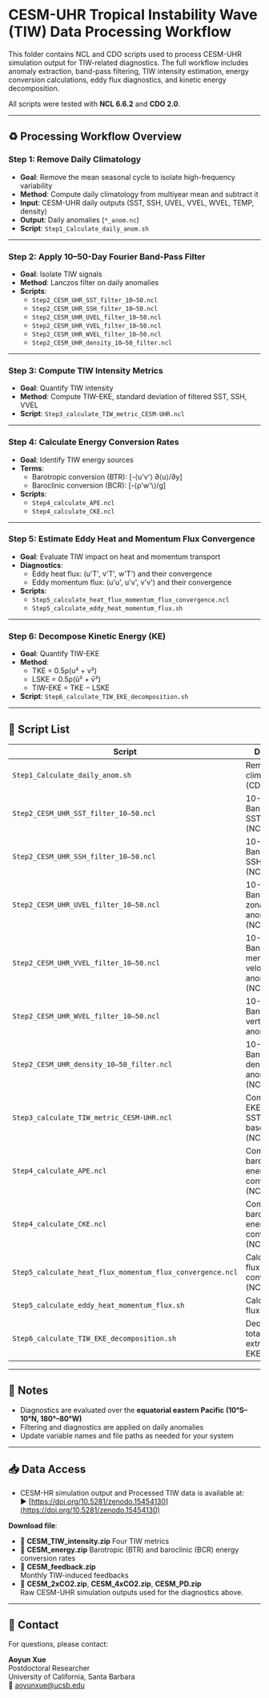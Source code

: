 # CESM-UHR Tropical Instability Wave (TIW) Data Processing Workflow

This folder contains NCL and CDO scripts used to process CESM-UHR simulation output for TIW-related diagnostics. The full workflow includes anomaly extraction, band-pass filtering, TIW intensity estimation, energy conversion calculations, eddy flux diagnostics, and kinetic energy decomposition.

All scripts were tested with **NCL 6.6.2** and **CDO 2.0**.

---

## ♻ Processing Workflow Overview

### **Step 1: Remove Daily Climatology**
- **Goal**: Remove the mean seasonal cycle to isolate high-frequency variability
- **Method**: Compute daily climatology from multiyear mean and subtract it
- **Input**: CESM-UHR daily outputs (SST, SSH, UVEL, VVEL, WVEL, TEMP, density)
- **Output**: Daily anomalies (`*_anom.nc`)
- **Script**: `Step1_Calculate_daily_anom.sh`

---

### **Step 2: Apply 10–50-Day Fourier Band-Pass Filter**
- **Goal**: Isolate TIW signals
- **Method**: Lanczos filter on daily anomalies
- **Scripts**:
  - `Step2_CESM_UHR_SST_filter_10–50.ncl`
  - `Step2_CESM_UHR_SSH_filter_10–50.ncl`
  - `Step2_CESM_UHR_UVEL_filter_10–50.ncl`
  - `Step2_CESM_UHR_VVEL_filter_10–50.ncl`
  - `Step2_CESM_UHR_WVEL_filter_10–50.ncl`
  - `Step2_CESM_UHR_density_10–50_filter.ncl`

---

### **Step 3: Compute TIW Intensity Metrics**
- **Goal**: Quantify TIW intensity
- **Method**: Compute TIW-EKE, standard deviation of filtered SST, SSH, VVEL
- **Script**: `Step3_calculate_TIW_metric_CESM-UHR.ncl`

---

### **Step 4: Calculate Energy Conversion Rates**
- **Goal**: Identify TIW energy sources
- **Terms**:
  - Barotropic conversion (BTR): \[-⟨u'v'⟩ ∂⟨u⟩/∂y\]
  - Baroclinic conversion (BCR): \[-⟨ρ'w'\⟩/g\]
- **Scripts**:
  - `Step4_calculate_APE.ncl`
  - `Step4_calculate_CKE.ncl`

---

### **Step 5: Estimate Eddy Heat and Momentum Flux Convergence**
- **Goal**: Evaluate TIW impact on heat and momentum transport
- **Diagnostics**:
  - Eddy heat flux: (u'T', v'T', w'T') and their convergence
  - Eddy momentum flux: (u'u', u'v', v'v') and their convergence
- **Scripts**:
  - `Step5_calculate_heat_flux_momentum_flux_convergence.ncl`
  - `Step5_calculate_eddy_heat_momentum_flux.sh`

---

### **Step 6: Decompose Kinetic Energy (KE)**
- **Goal**: Quantify TIW-EKE
- **Method**:
  - TKE = 0.5ρ(u² + v²)
  - LSKE = 0.5ρ(ū² + v̄²)
  - TIW-EKE = TKE − LSKE
- **Script**: `Step6_calculate_TIW_EKE_decomposition.sh`

---

## 📂 Script List

| Script | Description |
|--------|-------------|
| `Step1_Calculate_daily_anom.sh` | Remove daily climatology (CDO) |
| `Step2_CESM_UHR_SST_filter_10–50.ncl` | 10-50-day Band-pass filter SST anomalies (NCL) |
| `Step2_CESM_UHR_SSH_filter_10–50.ncl` | 10-50-day Band-pass filter SSH anomalies (NCL) |
| `Step2_CESM_UHR_UVEL_filter_10–50.ncl` | 10-50-day Band-pass filter zonal velocity anomalies (NCL)|
| `Step2_CESM_UHR_VVEL_filter_10–50.ncl` | 10-50-day Band-pass filter meridional velocity anomalies (NCL)|
| `Step2_CESM_UHR_WVEL_filter_10–50.ncl` | 10-50-day Band-pass filter vertical velocity anomalies(NCL) |
| `Step2_CESM_UHR_density_10–50_filter.ncl` | 10-50-day Band-pass filter density anomalies (NCL)|
| `Step3_calculate_TIW_metric_CESM-UHR.ncl` | Compute TIW-EKE and SST/SSH/VVEL-based metrics (NCL)|
| `Step4_calculate_APE.ncl` | Compute baroclinic energy conversion rate (NCL) |
| `Step4_calculate_CKE.ncl` | Compute barotropic energy conversion rate (NCL) |
| `Step5_calculate_heat_flux_momentum_flux_convergence.ncl` | Calculate eddy flux and convergence (NCL) |
| `Step5_calculate_eddy_heat_momentum_flux.sh` | Calculate eddy flux (CDO) |
| `Step6_calculate_TIW_EKE_decomposition.sh` | Decompose total KE to extract TIW-EKE (CDO) |

---

## 📌 Notes

- Diagnostics are evaluated over the **equatorial eastern Pacific (10°S–10°N, 180°–80°W)**
- Filtering and diagnostics are applied on daily anomalies
- Update variable names and file paths as needed for your system

---

## 📥 Data Access

- CESM-HR simulation output and Processed TIW data is available at:  
  ▶ [https://doi.org/10.5281/zenodo.15454130](https://doi.org/10.5281/zenodo.15454130)

**Download file**:  
- 🔹 **CESM_TIW_intensity.zip**
   Four TIW metrics 
- 🔹 **CESM_energy.zip**
   Barotropic (BTR) and baroclinic (BCR) energy conversion rates
- 🔹 **CESM_feedback.zip**  
   Monthly TIW-induced feedbacks
- 🔹 **CESM_2xCO2.zip**, **CESM_4xCO2.zip**, **CESM_PD.zip**  
   Raw CESM-UHR simulation outputs used for the diagnostics above.

---

## 📧 Contact

For questions, please contact:

**Aoyun Xue**  
Postdoctoral Researcher  
University of California, Santa Barbara  
📧 aoyunxue@ucsb.edu
